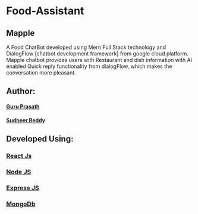 # Food-Assistant 

## Mapple

A Food ChatBot developed using Mern Full Stack technology and DialogFlow [chatbot development framework] from google cloud platform.
Mapple chatbot provides users with Restaurant and dish information with AI enabled Quick reply functionality from dialogFlow, which makes the conversation more pleasant. 

## Author: 

  #### <a href="https://github.com/guruk05">Guru Prasath</a>
  #### <a href="https://github.com/SudheerReddySingam">Sudheer Reddy</a>
  
## Developed Using:

 ### <a href="https://reactjs.org/"> React Js </a> 
 ### <a href="https://nodejs.org/en/"> Node JS </a> 
 ### <a href="https://expressjs.com/"> Express JS </a>
 ### <a href="https://www.mongodb.com/"> MongoDb </a>
